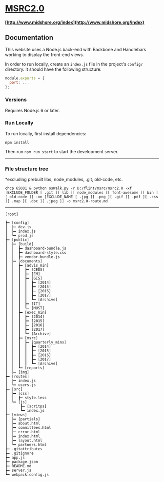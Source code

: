 # [MSRC2.0](http://www.midshore.org/index)
#### [http://www.midshore.org/index](http://www.midshore.org/index)


## Documentation
This website uses a Node.js back-end with Backbone and Handlebars working to display the front-end views.

In order to run locally, create an `index.js` file in the project's `config/` directory. It should have the following structure:

```javascript
module.exports = {
  port: ...
};
```

### Versions
Requires Node.js 6 or later.

### Run Locally
To run locally, first install dependencies:

```
npm install
```

Then run `npm run start` to start the development server.

---
### File structure tree
*excluding prebuilt libs, node_modules, .git, old-code, etc.

```
chcp 65001 & python osWalk.py -r D:/flint/msrc/msrc2.0 -xf [EXCLUDE_FOLDER [ .git ][ lib ][ node_modules ][ font-awesome ][ bin ][ old-code ]] -xn [EXCLUDE_NAME [ .jpg ][ .png ][ .gif ][ .pdf ][ .css ][ .map ][ .doc ][ .jpeg ]] -o msrc2.0-route.md
```
---
```
[root]

┣━ [config]
┃  ┣━ dev.js
┃  ┣━ index.js
┃  ┗━ prod.js
┣━ [public]
┃  ┣━ [build]
┃  ┃  ┣━ dashboard-bundle.js
┃  ┃  ┣━ dashboard-style.css
┃  ┃  ┣━ vendor-bundle.js
┃  ┣━ [documents]
┃  ┃  ┣━ [advis_min]
┃  ┃  ┃  ┣━ [CEDS]
┃  ┃  ┃  ┣━ [EM]
┃  ┃  ┃  ┣━ [GIS]
┃  ┃  ┃  ┃  ┣━ [2014]
┃  ┃  ┃  ┃  ┣━ [2015]
┃  ┃  ┃  ┃  ┣━ [2016]
┃  ┃  ┃  ┃  ┣━ [2017]
┃  ┃  ┃  ┃  ┗━ [Archive]
┃  ┃  ┃  ┣━ [IT]
┃  ┃  ┃  ┗━ [MUST]
┃  ┃  ┣━ [exec_min]
┃  ┃  ┃  ┣━ [2014]
┃  ┃  ┃  ┣━ [2015]
┃  ┃  ┃  ┣━ [2016]
┃  ┃  ┃  ┣━ [2017]
┃  ┃  ┃  ┗━ [Archive]
┃  ┃  ┣━ [msrc]
┃  ┃  ┃  ┣━ [quarterly_mins]
┃  ┃  ┃  ┃  ┣━ [2014]
┃  ┃  ┃  ┃  ┣━ [2015]
┃  ┃  ┃  ┃  ┣━ [2016]
┃  ┃  ┃  ┃  ┣━ [2017]
┃  ┃  ┃  ┃  ┗━ [Archive]
┃  ┃  ┗━ [reports]
┃  ┣━ [img]
┣━ [routes]
┃  ┣━ index.js
┃  ┗━ users.js
┣━ [src]
┃  ┣━ [css]
┃  ┃  ┣━ style.less
┃  ┗━ [js]
┃      ┣━ [scritps]
┃      ┗━ index.js
┣━ [views]
┃  ┣━ [partials]
┃  ┣━ about.html
┃  ┣━ committees.html
┃  ┣━ error.html
┃  ┣━ index.html
┃  ┣━ layout.html
┃  ┗━ partners.html
┣━ .gitattributes
┣━ .gitignore
┣━ app.js
┣━ package.json
┣━ README.md
┣━ server.js
┗━ webpack.config.js
```